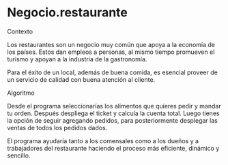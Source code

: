 # Negocio.restaurante

Contexto

Los restaurantes son un negocio muy común que apoya a la economía de los países. Estos dan empleos a personas, al mismo tiempo promueven el turismo y apoyan a la industria de la gastronomía.

Para el éxito de un local, además de buena comida, es esencial proveer de un servicio de calidad con buena atención al cliente.

Algoritmo

Desde el programa seleccionarías los alimentos que quieres pedir y mandar tu orden. Después despliega el ticket y calcula la cuenta total. Luego tienes la opción de seguir agregando pedidos, para posteriormente desplegar las ventas de todos los pedidos dados.

El programa ayudaría tanto a los comensales como a los dueños y a trabajadores del restaurante haciendo el proceso más eficiente, dinámico y sencillo.
